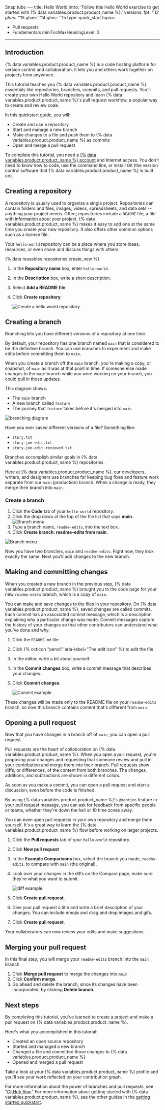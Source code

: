 Snap tube ---
title: Hello World
intro: 'Follow this Hello World exercise to get started with {% data variables.product.product_name %}.'
versions:
  fpt: '*'12
  ghes: '*'13
  ghae: '*'14
  ghec: '*'15
type: quick_start
topics:
  - Pull requests
  - Fundamentals
miniTocMaxHeadingLevel: 3
---

## Introduction

{% data variables.product.product_name %} is a code hosting platform for version control and collaboration. It lets you and others work together on projects from anywhere.

This tutorial teaches you {% data variables.product.product_name %} essentials like repositories, branches, commits, and pull requests. You'll create your own Hello World repository and learn {% data variables.product.product_name %}'s pull request workflow, a popular way to create and review code.

In this quickstart guide, you will:

* Create and use a repository
* Start and manage a new branch
* Make changes to a file and push them to {% data variables.product.product_name %} as commits
* Open and merge a pull request

To complete this tutorial, you need a [{% data variables.product.product_name %} account](http://github.com) and Internet access. You don't need to know how to code, use the command line, or install Git (the version control software that {% data variables.product.product_name %} is built on).

## Creating a repository

A repository is usually used to organize a single project. Repositories can contain folders and files, images, videos, spreadsheets, and data sets -- anything your project needs. Often, repositories include a `README` file, a file with information about your project. {% data variables.product.product_name %} makes it easy to add one at the same time you create your new repository. It also offers other common options such as a license file.

Your `hello-world` repository can be a place where you store ideas, resources, or even share and discuss things with others.

{% data reusables.repositories.create_new %}
1. In the **Repository name** box, enter `hello-world`.
2. In the **Description** box, write a short description.
3. Select **Add a README file**.
4. Click **Create repository**.

   ![Create a hello world repository](/assets/images/help/repository/hello-world-repo.png)

## Creating a branch

Branching lets you have different versions of a repository at one time.

By default, your repository has one branch named `main` that is considered to be the definitive branch. You can use branches to experiment and make edits before committing them to `main`.

When you create a branch off the `main` branch, you're making a copy, or snapshot, of `main` as it was at that point in time. If someone else made changes to the `main` branch while you were working on your branch, you could pull in those updates.

This diagram shows:

* The `main` branch
* A new branch called `feature`
* The journey that `feature` takes before it's merged into `main`

![branching diagram](/assets/images/help/repository/branching.png)

Have you ever saved different versions of a file? Something like:

* `story.txt`
* `story-joe-edit.txt`
* `story-joe-edit-reviewed.txt`

Branches accomplish similar goals in {% data variables.product.product_name %} repositories.

Here at {% data variables.product.product_name %}, our developers, writers, and designers use branches for keeping bug fixes and feature work separate from our `main` (production) branch. When a change is ready, they merge their branch into `main`.

### Create a branch

1. Click the **Code** tab of your `hello-world` repository.
2. Click the drop down at the top of the file list that says **main**.
   ![Branch menu](/assets/images/help/branch/branch-selection-dropdown.png)
4. Type a branch name, `readme-edits`, into the text box.
5. Click **Create branch: readme-edits from main**.

![Branch menu](/assets/images/help/repository/new-branch.png)

Now you have two branches, `main` and `readme-edits`. Right now, they look exactly the same. Next you'll add changes to the new branch.

## Making and committing changes

When you created a new branch in the previous step, {% data variables.product.product_name %} brought you to the code page for your new `readme-edits` branch, which is a copy of `main`.

You can make and save changes to the files in your repository. On {% data variables.product.product_name %}, saved changes are called commits. Each commit has an associated commit message, which is a description explaining why a particular change was made. Commit messages capture the history of your changes so that other contributors can understand what you’ve done and why.

1. Click the `README.md` file.
1. Click {% octicon "pencil" aria-label="The edit icon" %} to edit the file.
3. In the editor, write a bit about yourself.
4. In the **Commit changes** box, write a commit message that describes your changes.
5. Click **Commit changes**.

   ![Commit example](/assets/images/help/repository/first-commit.png)

These changes will be made only to the README file on your `readme-edits` branch, so now this branch contains content that's different from `main`.

## Opening a pull request

Now that you have changes in a branch off of `main`, you can open a pull request.

Pull requests are the heart of collaboration on {% data variables.product.product_name %}. When you open a pull request, you're proposing your changes and requesting that someone review and pull in your contribution and merge them into their branch. Pull requests show diffs, or differences, of the content from both branches. The changes, additions, and subtractions are shown in different colors.

As soon as you make a commit, you can open a pull request and start a discussion, even before the code is finished.

By using {% data variables.product.product_name %}'s `@mention` feature in your pull request message, you can ask for feedback from specific people or teams, whether they're down the hall or 10 time zones away.

You can even open pull requests in your own repository and merge them yourself. It's a great way to learn the {% data variables.product.product_name %} flow before working on larger projects.

1. Click the **Pull requests** tab of your `hello-world` repository.
2. Click **New pull request**
3. In the **Example Comparisons** box, select the branch you made, `readme-edits`, to compare with `main` (the original).
4. Look over your changes in the diffs on the Compare page, make sure they're what you want to submit.

   ![diff example](/assets/images/help/repository/diffs.png)

5. Click **Create pull request**.
6. Give your pull request a title and write a brief description of your changes. You can include emojis and drag and drop images and gifs.
7. Click **Create pull request**.

Your collaborators can now review your edits and make suggestions.

## Merging your pull request

In this final step, you will merge your `readme-edits` branch into the `main` branch.

1. Click **Merge pull request** to merge the changes into `main`.
2. Click **Confirm merge**.
3. Go ahead and delete the branch, since its changes have been incorporated, by clicking **Delete branch**.

## Next steps

By completing this tutorial, you've learned to create a project and make a pull request on {% data variables.product.product_name %}.

Here's what you accomplished in this tutorial:

* Created an open source repository
* Started and managed a new branch
* Changed a file and committed those changes to {% data variables.product.product_name %}
* Opened and merged a pull request

Take a look at your {% data variables.product.product_name %} profile and you'll see your work reflected on your contribution graph.

For more information about the power of branches and pull requests, see "[GitHub flow](/get-started/quickstart/github-flow)." For more information about getting started with {% data variables.product.product_name %}, see the other guides in the [getting started quickstart](/get-started/quickstart).
